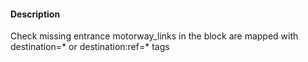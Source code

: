 #### Description

Check missing entrance motorway_links in the block are mapped with destination=* or destination:ref=* tags
